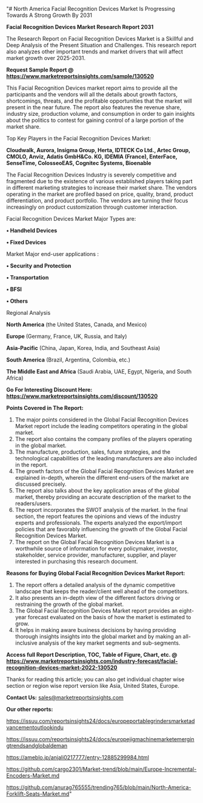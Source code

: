 "# North America Facial Recognition Devices Market Is Progressing Towards A Strong Growth By 2031

<strong>Facial Recognition Devices Market Research Report 2031</strong>

The Research Report on Facial Recognition Devices Market is a Skillful and Deep Analysis of the Present Situation and Challenges. This research report also analyzes other important trends and market drivers that will affect market growth over 2025-2031.

<strong>Request Sample Report @ <a href=https://www.marketreportsinsights.com/sample/130520>https://www.marketreportsinsights.com/sample/130520</a></strong>

This Facial Recognition Devices market report aims to provide all the participants and the vendors will all the details about growth factors, shortcomings, threats, and the profitable opportunities that the market will present in the near future. The report also features the revenue share, industry size, production volume, and consumption in order to gain insights about the politics to contest for gaining control of a large portion of the market share.

Top Key Players in the Facial Recognition Devices Market:

<strong>Cloudwalk, Aurora, Insigma Group, Herta, IDTECK Co Ltd., Artec Group, CMOLO, Anviz, Adatis GmbH&Co. KG, IDEMIA (France), EnterFace, SenseTime, ColosseoEAS, Cognitec Systems, Bioenable</strong>

The Facial Recognition Devices Industry is severely competitive and fragmented due to the existence of various established players taking part in different marketing strategies to increase their market share. The vendors operating in the market are profiled based on price, quality, brand, product differentiation, and product portfolio. The vendors are turning their focus increasingly on product customization through customer interaction.

Facial Recognition Devices Market Major Types are:

<strong>• Handheld Devices

• Fixed Devices</strong>

Market Major end-user applications :

<strong>• Security and Protection

• Transportation

• BFSI

• Others</strong>

Regional Analysis

</u><strong><b>North America</b></strong> (the United States, Canada, and Mexico)

<strong><b>Europe </b></strong>(Germany, France, UK, Russia, and Italy)

<strong><b>Asia-Pacific</b></strong> (China, Japan, Korea, India, and Southeast Asia)

<strong><b>South America</b></strong> (Brazil, Argentina, Colombia, etc.)

<strong><b>The Middle East and Africa</b></strong> (Saudi Arabia, UAE, Egypt, Nigeria, and South Africa)

<strong>Go For Interesting Discount Here: <a href=https://www.marketreportsinsights.com/discount/130520>https://www.marketreportsinsights.com/discount/130520</a></strong>

<strong>Points Covered in The Report:</strong>
<ol>
  <li>The major points considered in the Global Facial Recognition Devices Market report include the leading competitors operating in the global market.</li>
  <li>The report also contains the company profiles of the players operating in the global market.</li>
  <li>The manufacture, production, sales, future strategies, and the technological capabilities of the leading manufacturers are also included in the report.</li>
  <li>The growth factors of the Global Facial Recognition Devices Market are explained in-depth, wherein the different end-users of the market are discussed precisely.</li>
  <li>The report also talks about the key application areas of the global market, thereby providing an accurate description of the market to the readers/users.</li>
  <li>The report incorporates the SWOT analysis of the market. In the final section, the report features the opinions and views of the industry experts and professionals. The experts analyzed the export/import policies that are favorably influencing the growth of the Global Facial Recognition Devices Market.</li>
  <li>The report on the Global Facial Recognition Devices Market is a worthwhile source of information for every policymaker, investor, stakeholder, service provider, manufacturer, supplier, and player interested in purchasing this research document.</li>
</ol>
<strong>Reasons for Buying Global Facial Recognition Devices Market Report:</strong>

<ol>
  <li>The report offers a detailed analysis of the dynamic competitive landscape that keeps the reader/client well ahead of the competitors.</li>
  <li>It also presents an in-depth view of the different factors driving or restraining the growth of the global market.</li>
  <li>The Global Facial Recognition Devices Market report provides an eight-year forecast evaluated on the basis of how the market is estimated to grow.</li>
  <li>It helps in making aware business decisions by having providing thorough insights insights into the global market and by making an all-inclusive analysis of the key market segments and sub-segments.</li>
</ol>
<strong>Access full Report Description, TOC, Table of Figure, Chart, etc. @ <a href=https://www.marketreportsinsights.com/industry-forecast/facial-recognition-devices-market-2022-130520>https://www.marketreportsinsights.com/industry-forecast/facial-recognition-devices-market-2022-130520</a></strong>


Thanks for reading this article; you can also get individual chapter wise section or region wise report version like Asia, United States, Europe.

<strong>Contact Us:</strong>
sales@marketreportsinsights.com

<strong>Our other reports:</strong>

<a href=https://issuu.com/reportsinsights24/docs/europeportablegrindersmarketadvancementoutlookindu>https://issuu.com/reportsinsights24/docs/europeportablegrindersmarketadvancementoutlookindu</a>

<a href=https://issuu.com/reportsinsights24/docs/europejigmachinemarketemergingtrendsandglobaldeman>https://issuu.com/reportsinsights24/docs/europejigmachinemarketemergingtrendsandglobaldeman</a>

<a href=https://ameblo.jp/anjali0217777/entry-12885299984.html>https://ameblo.jp/anjali0217777/entry-12885299984.html</a>

<a href=https://github.com/cargo2301/Market-trend/blob/main/Europe-Incremental-Encoders-Market.md>https://github.com/cargo2301/Market-trend/blob/main/Europe-Incremental-Encoders-Market.md</a>

<a href=https://github.com/anurag765555/trending765/blob/main/North-America-Forklift-Seats-Market.md>https://github.com/anurag765555/trending765/blob/main/North-America-Forklift-Seats-Market.md</a>"
